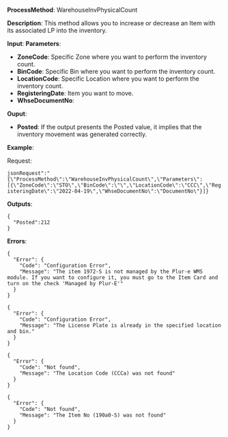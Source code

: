 **ProcessMethod**: WarehouseInvPhysicalCount

**Description**:
This method allows you to increase or decrease an Item with its associated LP into the inventory.

**Input**:
**Parameters**: 
-	**ZoneCode**: Specific Zone where you want to perform the inventory count.
-	**BinCode**: Specific Bin where you want to perform the inventory count.
-	**LocationCode**: Specific Location where you want to perform the inventory count.
-	**RegisteringDate**: Item you want to move.
-	**WhseDocumentNo**:

**Ouput**: 
-	**Posted**: If the output presents the Posted value, it implies that the inventory movement was generated correctly.


**Example**:

Request:

`jsonRequest":"{\"ProcessMethod\":\"WarehouseInvPhysicalCount\",\"Parameters\":[{\"ZoneCode\":\"STO\",\"BinCode\":\"\",\"LocationCode\":\"CCC\",\"RegisteringDate\":\"2022-04-19\",\"WhseDocumentNo\":\"DocumentNo\"}]}`

**Outputs**:


```
{
  "Posted":212
}
```

**Errors**:
```
{
  "Error": {
    "Code": "Configuration Error",
    "Message": "The item 1972-S is not managed by the Plur-e WMS module. If you want to configure it, you must go to the Item Card and turn on the check 'Managed by Plur-E'"
  }
}

{
  "Error": {
    "Code": "Configuration Error",
    "Message": "The License Plate is already in the specified location and bin."
  }
}

{
  "Error": {
    "Code": "Not found",
    "Message": "The Location Code (CCCa) was not found"
  }
}

{
  "Error": {
    "Code": "Not found",
    "Message": "The Item No (190a0-S) was not found"
  }
}
```


